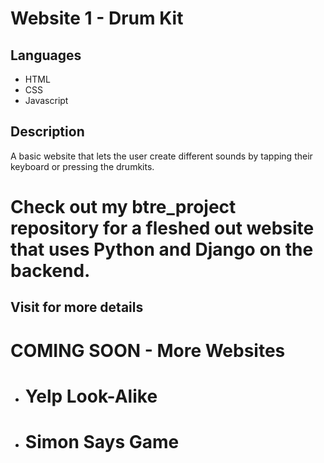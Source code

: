 # Website 1 - Drum Kit
## Languages
  + HTML
  + CSS
  + Javascript
## Description
  A basic website that lets the user create different sounds by tapping their keyboard or pressing the drumkits.
  
# Check out my btre_project repository for a fleshed out website that uses Python and Django on the backend.
## Visit for more details
  
# COMING SOON - More Websites
  + # Yelp Look-Alike
  + # Simon Says Game
